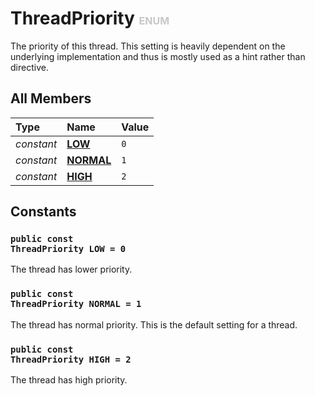 # ThreadPriority <font color="#C8C8C8" size="3">ENUM</font>

The priority of this thread. This setting is heavily dependent on the underlying implementation and thus is mostly used as a hint rather than directive.

## All Members
|**Type**|**Name**|**Value**
|:-------|:-------|:--------
|*constant*|<a href="#e-LOW"><b>LOW</b></a>|`0`
|*constant*|<a href="#e-NORMAL"><b>NORMAL</b></a>|`1`
|*constant*|<a href="#e-HIGH"><b>HIGH</b></a>|`2`

## Constants
<a name="e-LOW"></a>
### <code>public const ThreadPriority LOW = 0</code>
The thread has lower priority.
<a name="e-NORMAL"></a>
### <code>public const ThreadPriority NORMAL = 1</code>
The thread has normal priority. This is the default setting for a thread.
<a name="e-HIGH"></a>
### <code>public const ThreadPriority HIGH = 2</code>
The thread has high priority.

